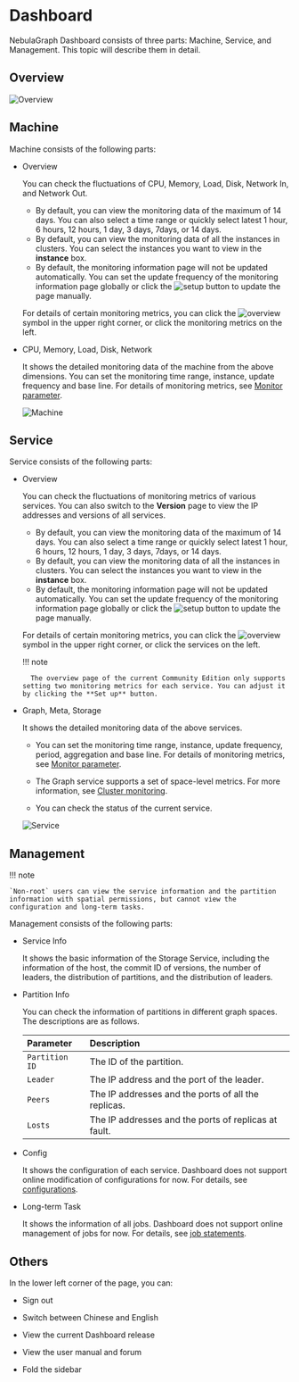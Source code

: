 # Dashboard

NebulaGraph Dashboard consists of three parts: Machine, Service, and Management. This topic will describe them in detail.

## Overview

![Overview](https://docs-cdn.nebula-graph.com.cn/figures/overview1-220624-en.png)

## Machine

Machine consists of the following parts:

- Overview
  
  You can check the fluctuations of CPU, Memory, Load, Disk, Network In, and Network Out.

  - By default, you can view the monitoring data of the maximum of 14 days. You can also select a time range or quickly select latest 1 hour, 6 hours, 12 hours, 1 day, 3 days, 7days, or 14 days.
  - By default, you can view the monitoring data of all the instances in clusters. You can select the instances you want to view in the **instance** box.
  - By default, the monitoring information page will not be updated automatically. You can set the update frequency of the monitoring information page globally or click the ![setup](https://docs-cdn.nebula-graph.com.cn/figures/refresh-220616.png) button to update the page manually.

  For details of certain monitoring metrics, you can click the ![overview](https://docs-cdn.nebula-graph.com.cn/figures/eye.png) symbol in the upper right corner, or click the monitoring metrics on the left.

- CPU, Memory, Load, Disk, Network
  
  It shows the detailed monitoring data of the machine from the above dimensions. You can set the monitoring time range, instance, update frequency and base line. For details of monitoring metrics, see [Monitor parameter](../7.monitor-parameter.md).

  ![Machine](https://docs-cdn.nebula-graph.com.cn/figures/machine-220624-en.png)

## Service

Service consists of the following parts:

- Overview

  You can check the fluctuations of monitoring metrics of various services. You can also switch to the **Version** page to view the IP addresses and versions of all services.

  - By default, you can view the monitoring data of the maximum of 14 days. You can also select a time range or quickly select latest 1 hour, 6 hours, 12 hours, 1 day, 3 days, 7days, or 14 days.
  - By default, you can view the monitoring data of all the instances in clusters. You can select the instances you want to view in the **instance** box.
  - By default, the monitoring information page will not be updated automatically. You can set the update frequency of the monitoring information page globally or click the ![setup](https://docs-cdn.nebula-graph.com.cn/figures/refresh-220616.png) button to update the page manually.
  
  For details of certain monitoring metrics, you can click the ![overview](https://docs-cdn.nebula-graph.com.cn/figures/eye.png) symbol in the upper right corner, or click the services on the left.

  !!! note

        The overview page of the current Community Edition only supports setting two monitoring metrics for each service. You can adjust it by clicking the **Set up** button.

- Graph, Meta, Storage

  It shows the detailed monitoring data of the above services.

  - You can set the monitoring time range, instance, update frequency, period, aggregation and base line. For details of monitoring metrics, see [Monitor parameter](../7.monitor-parameter.md).

  - The Graph service supports a set of space-level metrics. For more information, see [Cluster monitoring](../nebula-dashboard-ent/4.cluster-operator/2.monitor.md).

  - You can check the status of the current service.

  ![Service](https://docs-cdn.nebula-graph.com.cn/figures/service-220624-en.png)

## Management

!!! note

    `Non-root` users can view the service information and the partition information with spatial permissions, but cannot view the configuration and long-term tasks.

Management consists of the following parts:

- Service Info

  It shows the basic information of the Storage Service, including the information of the host, the commit ID of versions, the number of leaders, the distribution of partitions, and the distribution of leaders.

- Partition Info

  You can check the information of partitions in different graph spaces. The descriptions are as follows.

  |Parameter|Description|
  |:---|:---|
  |`Partition ID`|The ID of the partition.|
  |`Leader`|The IP address and the port of the leader.|
  |`Peers`|The IP addresses and the ports of all the replicas.|
  |`Losts`|The IP addresses and the ports of replicas at fault.|

- Config
  
  It shows the configuration of each service. Dashboard does not support online modification of configurations for now. For details, see [configurations](../5.configurations-and-logs/1.configurations/1.configurations.md).

- Long-term Task

  It shows the information of all jobs. Dashboard does not support online management of jobs for now. For details, see [job statements](../3.ngql-guide/4.job-statements.md).

## Others

In the lower left corner of the page, you can:

- Sign out

- Switch between Chinese and English

- View the current Dashboard release

- View the user manual and forum

- Fold the sidebar

